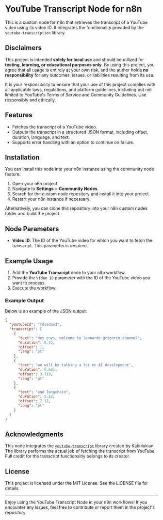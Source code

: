 # YouTube Transcript Node for n8n

This is a custom node for n8n that retrieves the transcript of a YouTube video using its video ID. It integrates the functionality provided by the `youtube-transcription` library.

## Disclaimers

This project is intended **solely for local use** and should be utilized for **testing, learning, or educational purposes only**. By using this project, you agree that all usage is entirely at your own risk, and the author holds **no responsibility** for any outcomes, issues, or liabilities resulting from its use.

It is your responsibility to ensure that your use of this project complies with all applicable laws, regulations, and platform guidelines, including but not limited to YouTube's Terms of Service and Community Guidelines. Use responsibly and ethically.

## Features
- Fetches the transcript of a YouTube video.
- Outputs the transcript in a structured JSON format, including offset, duration, language, and text.
- Supports error handling with an option to continue on failure.

## Installation
You can install this node into your n8n instance using the community node feature:

1. Open your n8n project.
2. Navigate to **Settings** > **Community Nodes**.
3. Search for the custom node repository and install it into your project.
4. Restart your n8n instance if necessary.

Alternatively, you can clone this repository into your n8n custom nodes folder and build the project.

## Node Parameters
- **Video ID**: The ID of the YouTube video for which you want to fetch the transcript. This parameter is required.

## Example Usage
1. Add the **YouTube Transcript** node to your n8n workflow.
2. Provide the `Video ID` parameter with the ID of the YouTube video you want to process.
3. Execute the workflow.

### Example Output
Below is an example of the JSON output:

```json
{
  "youtubeId": "fdsadas3",
  "transcript": [
    {
      "text": "Hey guys, welcome to leonardo grigorio channel",
      "duration": 6.12,
      "offset": 1,
      "lang": "pt"
    },
    {
      "text": "we will be talking a lot on AI development",
      "duration": 6.601,
      "offset": 3.719,
      "lang": "pt"
    },
    {
      "text": "and langchain",
      "duration": 5.12,
      "offset": 7.12,
      "lang": "pt"
    }
  ]
}
```

## Acknowledgments
This node integrates the [`youtube-transcript`](https://github.com/Kakulukian/youtube-transcript) library created by Kakulukian. The library performs the actual job of fetching the transcript from YouTube. Full credit for the transcript functionality belongs to its creator.

## License
This project is licensed under the MIT License. See the LICENSE file for details.

---

Enjoy using the YouTube Transcript Node in your n8n workflows! If you encounter any issues, feel free to contribute or report them in the project's repository.

